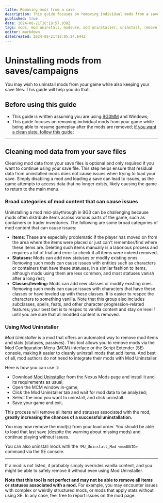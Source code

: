 ```yaml
---
title: Removing mods from a save
description: This guide focuses on removing individual mods from a save while being able to resume gameplay after the mods are removed.
published: true
date: 2024-08-21T18:19:57.938Z
tags: mods, mod uninstall, modsuse, mod uninstaller, uninstall, remove
editor: markdown
dateCreated: 2024-08-21T18:05:24.644Z
---
```


# Uninstalling mods from saves/campaigns

You may wish to uninstall mods from your game while also keeping your save files. This guide will help you do that.

## Before using this guide

* This guide is written assuming you are using [BG3MM](https://github.com/LaughingLeader/BG3ModManager) and Windows;
* This guide focuses on removing individual mods from your game while being able to resume gameplay after the mods are removed; [if you want a clean slate, follow this guide](https://wiki.bg3.community/en/Tutorials/Mod-Use/How-to-remove-mods);

* * *

## Cleaning mod data from your save files

Cleaning mod data from your save files is optional and only required if you want to continue using your save file. This step helps ensure that residual data from uninstalled mods does not cause issues when trying to load your save. Simply disabling a mod and loading a save can lead to issues, as the game attempts to access data that no longer exists, likely causing the game to return to the main menu.

### Broad categories of mod content that can cause issues

Uninstalling a mod mid-playthrough in BG3 can be challenging because mods often distribute items across various parts of the game, such as containers or trader inventories. The following are some broad categories of mod content that can cause issues:

* **Items**: These are especially problematic if the player has moved on from the area where the items were placed or just can't remember/find where these items are. Deleting such items manually is a laborious process and requires a lot of trial and error to check if all items were indeed removed.
* **Statuses:** Mods can add new statuses or modify existing ones. Removing such mods can cause issues with entities such as characters or containers that have these statuses, in a similar fashion to items, although mods using them are less common, and most statuses vanish after a long rest;
* **Classes/leveling:** Mods can add new classes or modify existing ones. Removing such mods can cause issues with characters that have these classes or have leveled up with these classes. It is easier to respec the characters to something vanilla. Note that this group also includes subclasses, spells, feats, and other character progression-related features; your best bet is to respec to vanilla content and stay on level 1 until you are sure that all modded content is removed.

### Using Mod Uninstaller

_Mod Uninstaller_ is a mod that offers an automated way to remove mod items and stats (statuses, passives). This tool allows you to remove mods via the Mod Configuration Menu (MCM) interface or the Script Extender (SE) console, making it easier to cleanly uninstall mods that add items. And best of all, mod authors do not need to integrate their mods with Mod Uninstaller.

Here is how you can use it:

* Download [Mod Uninstaller](https://www.nexusmods.com/baldursgate3/mods/9701) from the Nexus Mods page and install it and its requirements as usual;
* Open the MCM window in-game;
* Click the Mod Uninstaller tab and wait for mod data to be analyzed;
* Select the mod you want to uninstall, and click uninstall.
* Save your game and exit.

This process will remove all items and statuses associated with the mod, **greatly increasing the chances of a successful uninstallation.**

You may now remove the mod(s) from your load order. You should be able to load that last save (despite the warning about missing mods) and continue playing without issues.

You can also uninstall mods with the `!MU_Uninstall_Mod <modUUID>` command via the SE console.

* * *

If a mod is not listed, it probably simply overrides vanilla content, and you might be able to safely remove it without even using Mod Uninstaller.

**Note that this tool is not perfect and may not be able to remove all items or statuses associated with a mod.**
For example, you may encounter issues with complex or weirdly structured mods, or mods that apply stats without using SE. In any case, feel free to report issues on the mod page.
